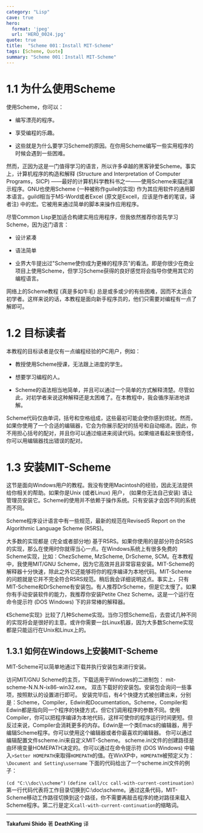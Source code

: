 ```yaml
---
category: "Lisp"
cave: true
hero:
  format: 'jpeg'
  url: 'HERO_0024.jpg'
quote: true
title:  "Scheme 001：Install MIT-Scheme"
tags: [Scheme, Quote]
summary: "Scheme 001：Install MIT-Scheme"
---
```

# 1.1 为什么使用Scheme

使用Scheme，你可以：

* 编写漂亮的程序。

* 享受编程的乐趣。

* 这些就是为什么要学习Scheme的原因。在你用Scheme编写一些实用程序的时候会遇到一些困难。

然而，正因为这是一门值得学习的语言，所以许多卓越的黑客钟爱Scheme。事实上，计算机程序的构造和解释 (Structure and Interpretation of Computer Programs，SICP) ——最好的计算机科学教科书之一——使用Scheme来描述演示程序。GNU也使用Scheme (一种被称作guile的实现) 作为其应用软件的通用脚本语言。guild相当于MS-Word或者Excel (原文是Excell，应该是作者的笔误，译者注) 中的宏。它被用来通过简单的脚本来操作应用程序。

尽管Common Lisp更加适合构建实用应用程序，但我依然推荐你首先学习Scheme，因为这门语言：

* 设计紧凑

* 语法简单

* 业界大牛提出过"Scheme使你成为更棒的程序员"的看法。即是你很少在商业项目上使用Scheme，但学习Scheme获得的良好感觉将会指导你使用其它的编程语言。

网络上的Scheme教程 (真是多如牛毛) 总是或多或少的有些困难，因而不太适合初学者。这样来说的话，本教程是面向新手程序员的，他们只需要对编程有一点了解即可。

# 1.2 目标读者

本教程的目标读者是仅有一点编程经验的PC用户，例如：

* 教授使用Scheme授课，无法跟上进度的学生。

* 想要学习编程的人。

* Scheme的语法相当地简单，并且可以通过一个简单的方式解释清楚。尽管如此，对初学者来说这种解释还是太困难了。在本教程中，我会循序渐进地讲解。

Scheme代码仅由单词，括号和空格组成，这些最初可能会使你感到烦扰。然而，如果你使用了一个合适的编辑器，它会为你展示配对的括号和自动缩进。因此，你不用担心括号的配对，并且你可以通过缩进来阅读代码。如果缩进看起来很奇怪，你可以用编辑器找出错误的配对。

# 1.3 安装MIT-Scheme

这节是面向Windows用户的教程。我没有使用Macintosh的经验，因此无法提供给你相关的帮助。如果你是Unix (或者Linux) 用户， (如果你无法自己安装) 请让管理员安装它。Scheme的使用并不依赖于操作系统。只有安装才会因不同的系统而不同。

Scheme程序设计语言中有一些规范，最新的规范在Revised5 Report on the Algorithmic Language Scheme (R5RS)。

大多数的实现都是 (完全或者部分地) 基于R5RS。如果你使用的是部分符合R5RS的实现，那么在使用时你就得当心一点。在Windows系统上有很多免费的Scheme实现，比如：ChezScheme, MzScheme, DrScheme, SCM。在本教程中，我使用MIT/GNU Scheme，因为它高效并且非常容易安装。MIT-Scheme的解释器十分快速，除此之外它还能够将你的程序编译为本地代码。MIT-Scheme的问题就是它并不完全符合R5RS规范。稍后我会详细说明这点。事实上，只有MIT-Scheme和DrScheme有安装包。有人推荐DrScheme，但是它太慢了。如果你有手动安装软件的能力，我推荐你安装Petite Chez Scheme。这是一个运行在命令提示符 (DOS Windows) 下的非常棒的解释器。

《Scheme实现》比较了几种Scheme实现。当你习惯Scheme后，去尝试几种不同的实现将会是很好的主意。或许你需要一台Linux机器，因为大多数Scheme实现都是只能运行在Unix和Linux上的。

## 1.3.1 如何在Windows上安装MIT-Scheme

MIT-Scheme可以简单地通过下载并执行安装包来进行安装。

访问MIT/GNU Scheme的主页，下载适用于Windows的二进制包： mit-scheme-N.N.N-ix86-win32.exe。
双击下载好的安装包。安装包会询问一些事项，按照默认的设置进行即可。
安装完毕后，有4个快捷方式被创建出来，分别是：Scheme，Compiler，Edwin和Documentation。Scheme，Compiler和Edwin都是指向同一个程序的快捷方式，但它们调用程序的参数不同。使用Compiler，你可以把程序编译为本地代码，这样可使你的程序运行时间更短。但反过来说，Compiler会消耗更多的内存。Edwin是一个类Emacs的编辑器，用于编辑Scheme程序。你可以使用这个编辑器或者你最喜欢的编辑器。
你可以通过编辑配置文件scheme.ini来自定义MIT-Scheme。 scheme.ini文件的创建路径是由环境变量HOMEPATH决定的。你可以通过在命令提示符 (DOS Windows) 中输入`>Setter HOMEPATH`来取得`HOMEPATH`的值。在WinXP中，`HOMEPATH`被预定义为：`\Document and Setting\username`
下面的代码给出了一个scheme.ini文件的例子：

`(cd "C:\\doc\\scheme")`
`(define call/cc call-with-current-continuation)`
第一行代码代表将工作目录切换到C:\doc\scheme。通过这条代码，MIT-Scheme移动工作路径切换到这个路径，你不需要再敲击程序的绝对路径来载入Scheme程序。第二行是定义`call-with-current-continuation`的缩略词。

---
**Takafumi Shido** 著
**DeathKing** 译
